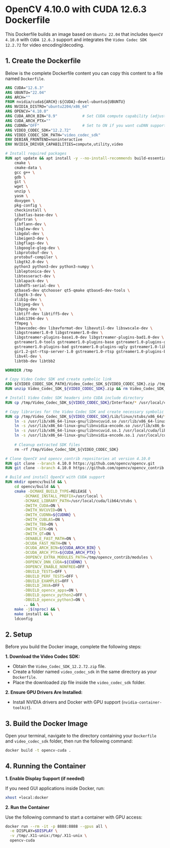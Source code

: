 # OpenCV 4.10.0 with CUDA 12.6.3 Dockerfile

This Dockerfile builds an image based on ```Ubuntu 22.04``` that includes ```OpenCV 4.10.0``` with ```CUDA 12.6.3``` support and integrates the ```Video Codec SDK 12.2.72``` for video encoding/decoding.

## 1. Create the Dockerfile	

Below is the complete Dockerfile content you can copy this content to a file named `Dockerfile`.

```dockerfile 
ARG CUDA="12.6.3"
ARG UBUNTU="22.04"
ARG ARCH=""
FROM nvidia/cuda${ARCH}:${CUDA}-devel-ubuntu${UBUNTU}
ARG NVIDIA_DISTRO="ubuntu2204/x86_64"
ARG OPENCV="4.10.0"
ARG CUDA_ARCH_BIN="8.9"	          # Set CUDA compute capability (adjust as needed)
ARG CUDA_ARCH_PTX=""
ARG CUDNN="OFF"	                  # Set to ON if you want cuDNN support
ARG VIDEO_CODEC_SDK="12.2.72"
ARG VIDEO_CODEC_SDK_PATH="video_codec_sdk"
ENV DEBIAN_FRONTEND=noninteractive
ENV NVIDIA_DRIVER_CAPABILITIES=compute,utility,video

# Install required packages
RUN apt update && apt install -y --no-install-recommends build-essential \
    cmake \
    cmake-data \
    gcc g++ \
    gdb \
    git \
    wget \
    unzip \
    yasm \
    doxygen \
    pkg-config \
    checkinstall \
    libatlas-base-dev \
    gfortran \
    libflann-dev \
    libglew-dev \
    libgdal-dev \
    libeigen3-dev \
    libgflags-dev \
    libgoogle-glog-dev \
    libprotobuf-dev \
    protobuf-compiler \
    libgtk2.0-dev \
    python3 python3-dev python3-numpy \
    libleptonica-dev \
    libtesseract-dev \
    liblapack-dev \
    libhdf5-serial-dev \
    qtbase5-dev qtchooser qt5-qmake qtbase5-dev-tools \
    libgtk-3-dev \
    zlib1g-dev \
    libjpeg-dev \
    libpng-dev \
    libtiff-dev libtiff5-dev \
    libdc1394-dev \
    ffmpeg \
    libavcodec-dev libavformat-dev libavutil-dev libswscale-dev \
    libgstreamer1.0-0 libgstreamer1.0-dev \
    libgstreamer-plugins-base1.0-dev libgstreamer-plugins-bad1.0-dev \
    gstreamer1.0-tools gstreamer1.0-plugins-base gstreamer1.0-plugins-good \
    gstreamer1.0-plugins-bad gstreamer1.0-plugins-ugly gstreamer1.0-libav \
    gir1.2-gst-rtsp-server-1.0 gstreamer1.0-rtsp gstreamer1.0-plugins-base-apps \
    libv4l-dev \
    libtbb-dev libtbb2

WORKDIR /tmp

# Copy Video Codec SDK and create symbolic link
ADD ${VIDEO_CODEC_SDK_PATH}/Video_Codec_SDK_${VIDEO_CODEC_SDK}.zip /tmp
RUN unzip Video_Codec_SDK_${VIDEO_CODEC_SDK}.zip && rm Video_Codec_SDK_${VIDEO_CODEC_SDK}.zip

# Install Video Codec SDK headers into CUDA include directory
RUN cp /tmp/Video_Codec_SDK_${VIDEO_CODEC_SDK}/Interface/* /usr/local/cuda/include/

# Copy libraries for the Video Codec SDK and create necessary symbolic links
RUN cp /tmp/Video_Codec_SDK_${VIDEO_CODEC_SDK}/Lib/linux/stubs/x86_64/* /usr/lib/x86_64-linux-gnu/ && \
    ln -s /usr/lib/x86_64-linux-gnu/libnvcuvid.so /usr/lib/x86_64-linux-gnu/libnvcuvid.so.1 && \
    ln -s /usr/lib/x86_64-linux-gnu/libnvidia-encode.so /usr/lib/x86_64-linux-gnu/libnvidia-encode.so.1 && \
    ln -s /usr/lib/x86_64-linux-gnu/libnvcuvid.so.1 /usr/local/cuda/lib64/libnvcuvid.so && \
    ln -s /usr/lib/x86_64-linux-gnu/libnvidia-encode.so.1 /usr/local/cuda/lib64/libnvidia-encode.so
    
    # Cleanup extracted SDK files
    rm -rf /tmp/Video_Codec_SDK_${VIDEO_CODEC_SDK}

# Clone OpenCV and opencv_contrib repositories at version 4.10.0
RUN git clone --branch 4.10.0 https://github.com/opencv/opencv.git
RUN git clone --branch 4.10.0 https://github.com/opencv/opencv_contrib.git

# Build and install OpenCV with CUDA support
RUN mkdir opencv/build && \
    cd opencv/build && \
    cmake -DCMAKE_BUILD_TYPE=RELEASE \
        -DCMAKE_INSTALL_PREFIX=/usr/local \
        -DCMAKE_LIBRARY_PATH=/usr/local/cuda/lib64/stubs \
        -DWITH_CUDA=ON \
        -DWITH_NVCUVID=ON \
        -DWITH_CUDNN=${CUDNN} \
        -DWITH_CUBLAS=ON \
        -DWITH_TBB=ON \
        -DWITH_GTK=ON \
        -DWITH_QT=ON \
        -DENABLE_FAST_MATH=ON \
        -DCUDA_FAST_MATH=ON \
        -DCUDA_ARCH_BIN=${CUDA_ARCH_BIN} \
        -DCUDA_ARCH_PTX=${CUDA_ARCH_PTX} \
        -DOPENCV_EXTRA_MODULES_PATH=/tmp/opencv_contrib/modules \
        -DOPENCV_DNN_CUDA=${CUDNN} \
        -DOPENCV_ENABLE_NONFREE=OFF \
        -DBUILD_TESTS=OFF \
        -DBUILD_PERF_TESTS=OFF \
        -DBUILD_EXAMPLES=OFF \
        -DBUILD_JAVA=OFF \
        -DBUILD_opencv_apps=ON \
        -DBUILD_opencv_python2=OFF \
        -DBUILD_opencv_python3=ON \
        .. && \
    make -j$(nproc) && \
    make install && \
    ldconfig
```
## 2. Setup
Before you build the Docker image, complete the following steps:

**1. Download the Video Codec SDK:**
   - Obtain the `Video_Codec_SDK_12.2.72.zip` file.
   - Create a folder named `video_codec_sdk` in the same directory as your `Dockerfile`.
   - Place the downloaded zip file inside the `video_codec_sdk` folder.

**2. Ensure GPU Drivers Are Installed:**
   - Install NVIDIA drivers and Docker with GPU support (`nvidia-container-toolkit`).


## 3. Build the Docker Image
Open your terminal, navigate to the directory containing your `Dockerfile` and `video_codec_sdk` folder, then run the following command:

```bash 
docker build -t opencv-cuda .
```

## 4. Running the Container

**1. Enable Display Support (if needed)**
   
   If you need GUI applications inside Docker, run:
   ```bash
   xhost +local:docker
   ```
**2. Run the Container**

   Use the following command to start a container with GPU access:
   ```bash
   docker run --rm -it -p 8888:8888 --gpus all \
     -e DISPLAY=$DISPLAY \
     -v /tmp/.X11-unix:/tmp/.X11-unix \
     opencv-cuda
   ```